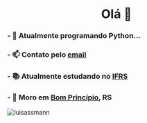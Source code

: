 <h1 align="center">Olá 👋</h1>


### - 🌱 Atualmente programando Python...
### - 📫 Contato pelo [email](mailto:luis.assmann.1234@gmail.com)
### - 📚 Atualmente estudando no [IFRS](https://ifrs.edu.br/feliz/)
### - 🏡 Moro em [Bom Princípio](https://www.google.com/search?q=bom+princ%C3%ADpio&oq=bom+princ%C3%ADpio&aqs=chrome..69i57j0l5j69i60.6396j0j7&sourceid=chrome&ie=UTF-8), RS


<p align="left"> <img src="https://komarev.com/ghpvc/?username=luisassmann" alt="luisassmann" /> </p>
